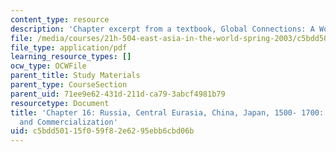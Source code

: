 ```yaml
---
content_type: resource
description: 'Chapter excerpt from a textbook, Global Connections: A World History.'
file: /media/courses/21h-504-east-asia-in-the-world-spring-2003/c5bdd50115f059f82e6295ebb6cbd06b_perdue_16.pdf
file_type: application/pdf
learning_resource_types: []
ocw_type: OCWFile
parent_title: Study Materials
parent_type: CourseSection
parent_uid: 71ee9e62-431d-211d-ca79-3abcf4981b79
resourcetype: Document
title: 'Chapter 16: Russia, Central Eurasia, China, Japan, 1500- 1700: Centralization
  and Commercialization'
uid: c5bdd501-15f0-59f8-2e62-95ebb6cbd06b
---
```

